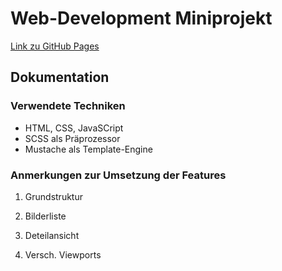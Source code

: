 # Web-Development Miniprojekt

[Link zu GitHub Pages](https://leo-3108.github.io/mi-webdev-fd-miniprojekt/)

## Dokumentation

### Verwendete Techniken

 - HTML, CSS, JavaSCript
 - SCSS als Präprozessor
 - Mustache als Template-Engine

### Anmerkungen zur Umsetzung der Features

 1. Grundstruktur

 3. Bilderliste
 
 4. Deteilansicht
 
 5. Versch. Viewports
